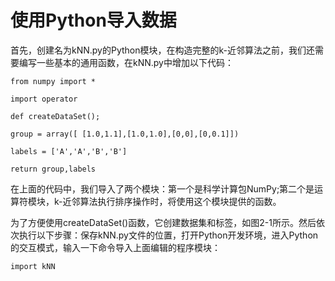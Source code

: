 # 使用Python导入数据

首先，创建名为kNN.py的Python模块，在构造完整的k-近邻算法之前，我们还需要编写一些基本的通用函数，在kNN.py中增加以下代码：

`from numpy import *`

`import operator`

`def createDataSet();`

`group = array([ [1.0,1.1],[1.0,1.0],[0,0],[0,0.1]])`

`labels = ['A','A','B','B']`

`return group,labels`

在上面的代码中，我们导入了两个模块：第一个是科学计算包NumPy;第二个是运算符模块，k-近邻算法执行排序操作时，将使用这个模块提供的函数。

为了方便使用createDataSet\(\)函数，它创建数据集和标签，如图2-1所示。然后依次执行以下步骤：保存kNN.py文件的位置，打开Python开发环境，进入Python的交互模式，输入一下命令导入上面编辑的程序模块：

    import kNN

